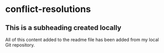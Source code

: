 # conflict-resolutions
## This is a subheading created locally
All of this content added to the readme file has been added from my local Git repository.
